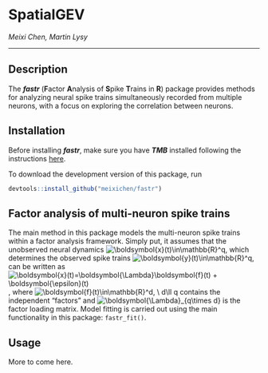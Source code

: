 
<!-- README.md is generated from README.Rmd. Please edit that file -->

# SpatialGEV

<!-- badges: start -->
<!--
[![R-CMD-check](https://github.com/meixichen/fastr/workflows/R-CMD-check/badge.svg)](https://github.com/meixichen/fastr/actions)
-->
<!-- badges: end -->

*Meixi Chen, Martin Lysy*

------------------------------------------------------------------------

## Description

The ***fastr*** (**F**actor **A**nalysis of **S**pike **T**rains in
**R**) package provides methods for analyzing neural spike trains
simultaneously recorded from multiple neurons, with a focus on exploring
the correlation between neurons.

## Installation

Before installing ***fastr***, make sure you have ***TMB*** installed
following the instructions
[here](https://github.com/kaskr/adcomp/wiki/Download).

To download the development version of this package, run

``` r
devtools::install_github("meixichen/fastr")
```

## Factor analysis of multi-neuron spike trains

The main method in this package models the multi-neuron spike trains
within a factor analysis framework. Simply put, it assumes that the
unobserved neural dynamics
![\\boldsymbol{x}(t)\\in\\mathbb{R}^q](https://latex.codecogs.com/png.image?%5Cdpi%7B110%7D&space;%5Cbg_white&space;%5Cboldsymbol%7Bx%7D%28t%29%5Cin%5Cmathbb%7BR%7D%5Eq "\boldsymbol{x}(t)\in\mathbb{R}^q"),
which determines the observed spike trains
![\\boldsymbol{y}(t)\\in\\mathbb{R}^q](https://latex.codecogs.com/png.image?%5Cdpi%7B110%7D&space;%5Cbg_white&space;%5Cboldsymbol%7By%7D%28t%29%5Cin%5Cmathbb%7BR%7D%5Eq "\boldsymbol{y}(t)\in\mathbb{R}^q"),
can be written as
![\\boldsymbol{x}(t)=\\boldsymbol{\\Lambda}\\boldsymbol{f}(t) + \\boldsymbol{\\epsilon}(t)](https://latex.codecogs.com/png.image?%5Cdpi%7B110%7D&space;%5Cbg_white&space;%5Cboldsymbol%7Bx%7D%28t%29%3D%5Cboldsymbol%7B%5CLambda%7D%5Cboldsymbol%7Bf%7D%28t%29%20%2B%20%5Cboldsymbol%7B%5Cepsilon%7D%28t%29 "\boldsymbol{x}(t)=\boldsymbol{\Lambda}\boldsymbol{f}(t) + \boldsymbol{\epsilon}(t)"),
where
![\\boldsymbol{f}(t)\\in\\mathbb{R}^d, \\ d\\ll q](https://latex.codecogs.com/png.image?%5Cdpi%7B110%7D&space;%5Cbg_white&space;%5Cboldsymbol%7Bf%7D%28t%29%5Cin%5Cmathbb%7BR%7D%5Ed%2C%20%5C%20d%5Cll%20q "\boldsymbol{f}(t)\in\mathbb{R}^d, \ d\ll q")
contains the independent “factors” and
![\\boldsymbol{\\Lambda}\_{q\\times d}](https://latex.codecogs.com/png.image?%5Cdpi%7B110%7D&space;%5Cbg_white&space;%5Cboldsymbol%7B%5CLambda%7D_%7Bq%5Ctimes%20d%7D "\boldsymbol{\Lambda}_{q\times d}")
is the factor loading matrix. Model fitting is carried out using the
main functionality in this package: `fastr_fit()`.

## Usage

More to come here.
